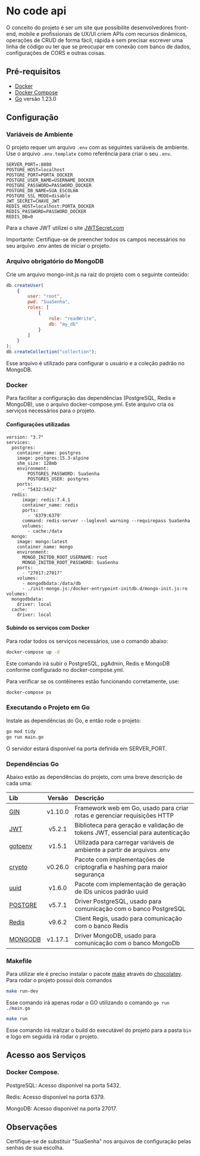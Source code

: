 # No code api

O conceito do projeto é ser um site que possibilite desenvolvedores front-end, mobile e profissionais de UX/UI criem APIs com recursos dinâmicos, operações de CRUD de forma fácil, rápida e sem precisar escrever uma linha de código ou ter que se preocupar em conexão com banco de dados, configurações de CORS e outras coisas.

## Pré-requisitos

- [Docker](https://www.docker.com/get-started)
- [Docker Compose](https://docs.docker.com/compose/install/)
- [Go](https://go.dev/) versão 1.23.0

## Configuração

### Variáveis de Ambiente

O projeto requer um arquivo `.env` com as seguintes variáveis de ambiente. Use o arquivo `.env.template` como referência para criar o seu `.env`.

```
SERVER_PORT=:8080
POSTGRE_HOST=localhost
POSTGRE_PORT=PORTA_DOCKER
POSTGRE_USER_NAME=USERNAME_DOCKER
POSTGRE_PASSWORD=PASSWORD_DOCKER
POSTGRE_DB_NAME=SUA_ESCOLHA
POSTGRE_SSL_MODE=disable
JWT_SECRET=CHAVE_JWT
REDIS_HOST=localhost:PORTA_DOCKER
REDIS_PASSWORD=PASSWORD_DOCKER
REDIS_DB=0
```

Para a chave JWT utilizei o site [JWTSecret.com](https://jwtsecret.com/generate)

Importante: Certifique-se de preencher todos os campos necessários no seu arquivo .env antes de iniciar o projeto.

### Arquivo obrigatório do MongoDB
Crie um arquivo mongo-init.js na raiz do projeto com o seguinte conteúdo:

```javascript
db.createUser(
    {
        user: "root",
        pwd: "SuaSenha",
        roles: [
            {
                role: "readWrite",
                db: "my_db"
            }
        ]
    }
);
db.createCollection("collection");
```
Esse arquivo é utilizado para configurar o usuário e a coleção padrão no MongoDB.

### Docker
Para facilitar a configuração das dependências (PostgreSQL, Redis e MongoDB), use o arquivo docker-compose.yml. Este arquivo cria os serviços necessários para o projeto.

#### Configurações utilizadas
```
version: "3.7"
services:
  postgres:
    container_name: postgres
    image: postgres:15.3-alpine
    shm_size: 128mb
    environment:
        POSTGRES_PASSWORD: SuaSenha
        POSTGRES_USER: postgres
    ports:
      - "5432:5432"
  redis:
      image: redis:7.4.1
      container_name: redis
      ports:
        - '6379:6379'
      command: redis-server --loglevel warning --requirepass SuaSenha
      volumes: 
        - cache:/data
  mongo:
    image: mongo:latest
    container_name: mongo
    environment:
      MONGO_INITDB_ROOT_USERNAME: root
      MONGO_INITDB_ROOT_PASSWORD: SuaSenha
    ports:
      - "27017:27017"
    volumes:
      - mongodbdata:/data/db
      - ./init-mongo.js:/docker-entrypoint-initdb.d/mongo-init.js:ro
volumes:
  mongodbdata:
    driver: local
  cache:
    driver: local
```

#### Subindo os serviços com Docker
Para rodar todos os serviços necessários, use o comando abaixo:

```bash
docker-compose up -d
```
Este comando irá subir o PostgreSQL, pgAdmin, Redis e MongoDB conforme configurado no docker-compose.yml.

Para verificar se os contêineres estão funcionando corretamente, use:

```bash
docker-compose ps
```

### Executando o Projeto em Go
Instale as dependências do Go, e então rode o projeto:

```bash
go mod tidy
go run main.go
```
O servidor estará disponível na porta definida em SERVER_PORT.

### Dependências Go
Abaixo estão as dependências do projeto, com uma breve descrição de cada uma:

| Lib | Versão | Descrição |
| :--- | :---: | :---|
| [GIN](github.com/gin-gonic/gin) | v1.10.0 | Framework web em Go, usado para criar rotas e gerenciar requisições HTTP |
| [JWT](github.com/golang-jwt/jwt) | v5.2.1 | Biblioteca para geração e validação de tokens JWT, essencial para autenticação |
| [gotoenv](github.com/joho/godotenv) | v1.5.1 | Utilizada para carregar variáveis de ambiente a partir de arquivos .env |
| [crypto](golang.org/x/crypto) | v0.26.0 | Pacote com implementações de criptografia e hashing para maior segurança |
| [uuid](github.com/google/uuid) | v1.6.0 | Pacote com implementação de geração de IDs unicos padrão uuid |
| [POSTGRE](github.com/jackc/pgx) | v5.7.1 | Driver PostgreSQL, usado para comunicação com o banco PostgreSQL|
| [Redis](https://github.com/redis/go-redis) | v9.6.2 | Client Regis, usado para comunicação com o banco Redis|
| [MONGODB](go.mongodb.org/mongo-driver/mongo) | v1.17.1 | Driver MongoDB, usado para comunicação com o banco MongoDb|

### Makefile
Para utilizar ele é preciso instalar o pacote [make](https://community.chocolatey.org/packages/make) através do [chocolatey](https://chocolatey.org/install).
Para rodar o projeto possui dois comandos

```bash
make run-dev
```
Esse comando irá apenas rodar o GO utilizando o comando `go run ./main.go`

```bash
make run
```
Esse comando irá realizar o build do executável do projeto para a pasta `bin` e logo em seguida irá rodar o projeto.

## Acesso aos Serviços
### Docker Compose.
PostgreSQL:
Acesso disponível na porta 5432.

Redis:
Acesso disponível na porta 6379.

MongoDB:
Acesso disponível na porta 27017.

## Observações
Certifique-se de substituir "SuaSenha" nos arquivos de configuração pelas senhas de sua escolha.
